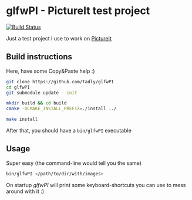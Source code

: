 glfwPI - PictureIt test project
================================
[![Build Status](https://travis-ci.org/Tadly/glfwPI.svg?branch=master)](https://travis-ci.org/Tadly/glfwPI)

Just a test project I use to work on [PictureIt](https://github.com/linuxwhatelse/PictureIt)

## Build instructions
Here, have some Copy&Paste help :)
```bash
git clone https://github.com/Tadly/glfwPI
cd glfwPI
git submodule update --init

mkdir build && cd build
cmake -DCMAKE_INSTALL_PREFIX=./install ../

make install
```
After that, you should have a `bin/glfwPI` executable

## Usage
Super easy (the command-line would tell you the same)
```bash
bin/glfwPI </path/to/dir/with/images>
```

On startup *glfwPI* will print some keyboard-shortcuts you
can use to mess around with it :)
